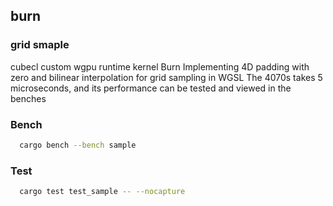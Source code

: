 ## burn
### grid smaple

cubecl custom wgpu runtime kernel 
Burn Implementing 4D padding with zero and bilinear interpolation for grid sampling in WGSL
The 4070s takes 5 microseconds, and its performance can be tested and viewed in the benches

### Bench
```bash
  cargo bench --bench sample
```
### Test
```bash
  cargo test test_sample -- --nocapture
```